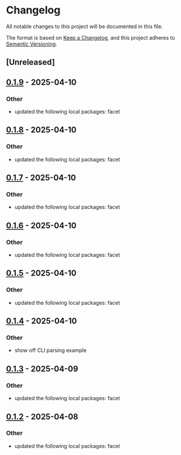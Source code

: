 # Changelog

All notable changes to this project will be documented in this file.

The format is based on [Keep a Changelog](https://keepachangelog.com/en/1.0.0/),
and this project adheres to [Semantic Versioning](https://semver.org/spec/v2.0.0.html).

## [Unreleased]

## [0.1.9](https://github.com/facet-rs/facet/compare/facet-samplelibc-v0.1.8...facet-samplelibc-v0.1.9) - 2025-04-10

### Other

- updated the following local packages: facet

## [0.1.8](https://github.com/facet-rs/facet/compare/facet-samplelibc-v0.1.7...facet-samplelibc-v0.1.8) - 2025-04-10

### Other

- updated the following local packages: facet

## [0.1.7](https://github.com/facet-rs/facet/compare/facet-samplelibc-v0.1.6...facet-samplelibc-v0.1.7) - 2025-04-10

### Other

- updated the following local packages: facet

## [0.1.6](https://github.com/facet-rs/facet/compare/facet-samplelibc-v0.1.5...facet-samplelibc-v0.1.6) - 2025-04-10

### Other

- updated the following local packages: facet

## [0.1.5](https://github.com/facet-rs/facet/compare/facet-samplelibc-v0.1.4...facet-samplelibc-v0.1.5) - 2025-04-10

### Other

- updated the following local packages: facet

## [0.1.4](https://github.com/facet-rs/facet/compare/facet-samplelibc-v0.1.3...facet-samplelibc-v0.1.4) - 2025-04-10

### Other

- show off CLI parsing example

## [0.1.3](https://github.com/facet-rs/facet/compare/facet-samplelibc-v0.1.2...facet-samplelibc-v0.1.3) - 2025-04-09

### Other

- updated the following local packages: facet

## [0.1.2](https://github.com/facet-rs/facet/compare/facet-samplelibc-v0.1.1...facet-samplelibc-v0.1.2) - 2025-04-08

### Other

- updated the following local packages: facet
